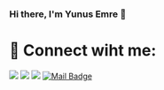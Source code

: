 ### Hi there, I'm Yunus Emre 👋

# 💬 Connect wiht me:
[![](https://img.shields.io/badge/twitter-%231DA1F2.svg?&style=for-the-badge&logo=twitter&logoColor=white)](https://www.twitter.com/y_emresonmez)
[![](https://img.shields.io/badge/linkedin-%230077B5.svg?&style=for-the-badge&logo=linkedin&logoColor=white)](https://www.linkedin.com/in/yunusemresonmez-a1b0bb17a)
[![](https://img.shields.io/badge/instagram-%23E4405F.svg?&style=for-the-badge&logo=instagram&logoColor=white)](https://instagram.com/yunus.emresonmez)
[![Mail Badge](https://img.shields.io/badge/gmail-c14438?style=for-the-badge&logo=Gmail&logoColor=white&link=mailto:yunusemresonmez@gmail.com)](mailto:yunusemresonmz@gmail.com)

<!--
**sonmezyunusemre/sonmezyunusemre** is a ✨ _special_ ✨ repository because its `README.md` (this file) appears on your GitHub profile.

-->
